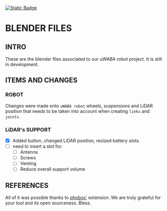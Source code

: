 [![Static Badge](https://img.shields.io/badge/version-0.2.13-yellow)](https://github.com/uSANMA/blender-uwaba-prototype/tree/beta)
# BLENDER FILES
## INTRO
These are the blender files associated to our uWABA robot project. It is still in development.

## ITEMS AND CHANGES
### ROBOT
Changes were made onto `uWABA robot` wheels, suspensions and LiDAR position that needs to be taken into account when creating `links` and `joints`.
### LiDAR's SUPPORT
- [x] Added button, changed LiDAR position, resized battery slots.
- [ ] need to insert a slot for:
    - [ ] Antenna
    - [ ] Screws
    - [ ] Venting
    - [ ] Reduce overall support volume

## REFERENCES

All of it was possible thanks to [phobos'](https://github.com/dfki-ric/phobos/) extension. We are truly grateful for your tool and its open sourceness. Bless.
